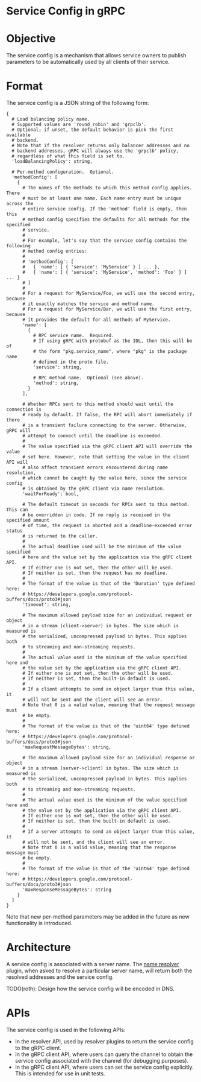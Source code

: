 Service Config in gRPC
======================

# Objective

The service config is a mechanism that allows service owners to publish
parameters to be automatically used by all clients of their service.

# Format

The service config is a JSON string of the following form:

```
{
  # Load balancing policy name.
  # Supported values are 'round_robin' and 'grpclb'.
  # Optional; if unset, the default behavior is pick the first available
  # backend.
  # Note that if the resolver returns only balancer addresses and no
  # backend addresses, gRPC will always use the 'grpclb' policy,
  # regardless of what this field is set to.
  'loadBalancingPolicy': string,

  # Per-method configuration.  Optional.
  'methodConfig': [
    {
      # The names of the methods to which this method config applies. There
      # must be at least one name. Each name entry must be unique across the
      # entire service config. If the 'method' field is empty, then this
      # method config specifies the defaults for all methods for the specified
      # service.
      #
      # For example, let's say that the service config contains the following
      # method config entries:
      #
      # 'methodConfig': [
      #   { 'name': [ { 'service': 'MyService' } ] ... },
      #   { 'name': [ { 'service': 'MyService', 'method': 'Foo' } ] ... }
      # ]
      #
      # For a request for MyService/Foo, we will use the second entry, because
      # it exactly matches the service and method name.
      # For a request for MyService/Bar, we will use the first entry, because
      # it provides the default for all methods of MyService.
      'name': [
        {
          # RPC service name.  Required.
          # If using gRPC with protobuf as the IDL, then this will be of
          # the form "pkg.service_name", where "pkg" is the package name
          # defined in the proto file.
          'service': string,

          # RPC method name.  Optional (see above).
          'method': string,
        }
      ],

      # Whether RPCs sent to this method should wait until the connection is
      # ready by default. If false, the RPC will abort immediately if there
      # is a transient failure connecting to the server. Otherwise, gRPC will
      # attempt to connect until the deadline is exceeded.
      #
      # The value specified via the gRPC client API will override the value
      # set here. However, note that setting the value in the client API will
      # also affect transient errors encountered during name resolution,
      # which cannot be caught by the value here, since the service config
      # is obtained by the gRPC client via name resolution.
      'waitForReady': bool,

      # The default timeout in seconds for RPCs sent to this method. This can
      # be overridden in code. If no reply is received in the specified amount
      # of time, the request is aborted and a deadline-exceeded error status
      # is returned to the caller.
      #
      # The actual deadline used will be the minimum of the value specified
      # here and the value set by the application via the gRPC client API.
      # If either one is not set, then the other will be used.
      # If neither is set, then the request has no deadline.
      #
      # The format of the value is that of the 'Duration' type defined here:
      # https://developers.google.com/protocol-buffers/docs/proto3#json
      'timeout': string,

      # The maximum allowed payload size for an individual request or object
      # in a stream (client->server) in bytes. The size which is measured is
      # the serialized, uncompressed payload in bytes. This applies both
      # to streaming and non-streaming requests.
      #
      # The actual value used is the minimum of the value specified here and
      # the value set by the application via the gRPC client API.
      # If either one is not set, then the other will be used.
      # If neither is set, then the built-in default is used.
      #
      # If a client attempts to send an object larger than this value, it
      # will not be sent and the client will see an error.
      # Note that 0 is a valid value, meaning that the request message must
      # be empty.
      #
      # The format of the value is that of the 'uint64' type defined here:
      # https://developers.google.com/protocol-buffers/docs/proto3#json
      'maxRequestMessageBytes': string,

      # The maximum allowed payload size for an individual response or object
      # in a stream (server->client) in bytes. The size which is measured is
      # the serialized, uncompressed payload in bytes. This applies both
      # to streaming and non-streaming requests.
      #
      # The actual value used is the minimum of the value specified here and
      # the value set by the application via the gRPC client API.
      # If either one is not set, then the other will be used.
      # If neither is set, then the built-in default is used.
      #
      # If a server attempts to send an object larger than this value, it
      # will not be sent, and the client will see an error.
      # Note that 0 is a valid value, meaning that the response message must
      # be empty.
      #
      # The format of the value is that of the 'uint64' type defined here:
      # https://developers.google.com/protocol-buffers/docs/proto3#json
      'maxResponseMessageBytes': string
    }
  ]
}
```

Note that new per-method parameters may be added in the future as new
functionality is introduced.

# Architecture

A service config is associated with a server name.  The [name
resolver](naming.md) plugin, when asked to resolve a particular server
name, will return both the resolved addresses and the service config.

TODO(roth): Design how the service config will be encoded in DNS.

# APIs

The service config is used in the following APIs:

- In the resolver API, used by resolver plugins to return the service
  config to the gRPC client.
- In the gRPC client API, where users can query the channel to obtain
  the service config associated with the channel (for debugging
  purposes).
- In the gRPC client API, where users can set the service config
  explicitly.  This is intended for use in unit tests.
